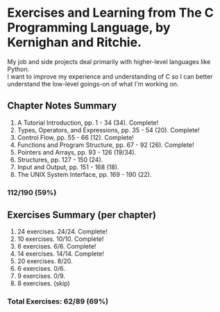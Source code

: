 # Exercises and Learning from The C Programming Language, by Kernighan and Ritchie.

My job and side projects deal primarily with higher-level languages like Python.  
I want to improve my experience and understanding of C so I can better understand the low-level goings-on of what I'm working on.


## Chapter Notes Summary
1. A Tutorial Introduction, pp. 1 - 34 (34). Complete!
2. Types, Operators, and Expressions, pp. 35 - 54 (20). Complete!
3. Control Flow, pp. 55 - 66 (12). Complete!
4. Functions and Program Structure, pp. 67 - 92 (26). Complete!
5. Pointers and Arrays, pp. 93 - 126 (19/34).
6. Structures, pp. 127 - 150 (24).
7. Input and Output, pp. 151 - 168 (18).
8. The UNIX System Interface, pp. 169 - 190 (22).

### 112/190 (59%)

## Exercises Summary (per chapter)
1. 24 exercises. 24/24. Complete!
2. 10 exercises. 10/10. Complete!
3. 6 exercises. 6/6. Complete!
4. 14 exercises. 14/14. Complete!
5. 20 exercises. 8/20.
6. 6 exercises. 0/6.
7. 9 exercises. 0/9.
8. 8 exercises. (skip)

### Total Exercises: 62/89 (69%)

